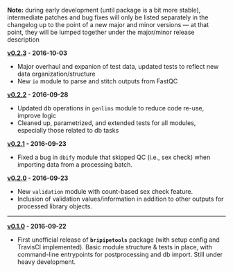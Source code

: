 **Note:** during early development (until package is a bit more stable), intermediate patches and bug fixes will only be listed separately in the changelog up to the point of a new major and minor versions &mdash; at that point, they will be lumped together under the major/minor release description

**[v0.2.3](https://github.com/jaeddy/bripipetools/tree/bf49b25370ecf41543b7e2f4ee563e5f6ce22e89) - 2016-10-03**

+ Major overhaul and expanion of test data, updated tests to reflect new data organization/structure
+ New `io` module to parse and stitch outputs from FastQC

**[v0.2.2](https://github.com/jaeddy/bripipetools/tree/4db1881f056e328a5e8397e4a99a09609850f006) - 2016-09-28**

+ Updated db operations in `genlims` module to reduce code re-use, improve logic
+ Cleaned up, parametrized, and extended tests for all modules, especially those related to db tasks

**[v0.2.1](https://github.com/jaeddy/bripipetools/tree/9382caab9d0a08ffbce237283848875eb3b34447) - 2016-09-23**

+ Fixed a bug in `dbify` module that skipped QC (i.e., sex check) when importing data from a processing batch.

**[v0.2.0](https://github.com/jaeddy/bripipetools/tree/0d595fc1deed7a1d7ee81d0520097616bd3cbd50) - 2016-09-23**

+ New `validation` module with count-based sex check feature.
+ Inclusion of validation values/information in addition to other outputs for processed library objects.

-----

**[v0.1.0](https://github.com/jaeddy/bripipetools/tree/0d767a60c60a803df934675dfb7d4f36ee5802d7) - 2016-09-22**

+ First unofficial release of **`bripipetools`** package (with setup config and TravisCI implemented). Basic module structure & tests in place, with command-line entrypoints for postprocessing and db import. Still under heavy development.
